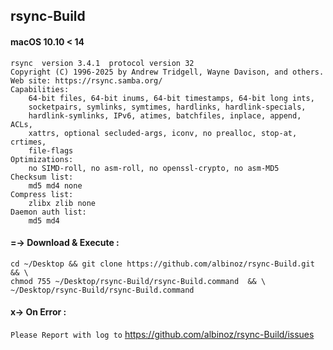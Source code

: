 ## rsync-Build
#### macOS 10.10 < 14

```
rsync  version 3.4.1  protocol version 32
Copyright (C) 1996-2025 by Andrew Tridgell, Wayne Davison, and others.
Web site: https://rsync.samba.org/
Capabilities:
    64-bit files, 64-bit inums, 64-bit timestamps, 64-bit long ints,
    socketpairs, symlinks, symtimes, hardlinks, hardlink-specials,
    hardlink-symlinks, IPv6, atimes, batchfiles, inplace, append, ACLs,
    xattrs, optional secluded-args, iconv, no prealloc, stop-at, crtimes,
    file-flags
Optimizations:
    no SIMD-roll, no asm-roll, no openssl-crypto, no asm-MD5
Checksum list:
    md5 md4 none
Compress list:
    zlibx zlib none
Daemon auth list:
    md5 md4
```

#### =-> Download & Execute :
```
cd ~/Desktop && git clone https://github.com/albinoz/rsync-Build.git && \
chmod 755 ~/Desktop/rsync-Build/rsync-Build.command  && \
~/Desktop/rsync-Build/rsync-Build.command
```

#### x-> On Error :
`Please Report with log to`
https://github.com/albinoz/rsync-Build/issues
